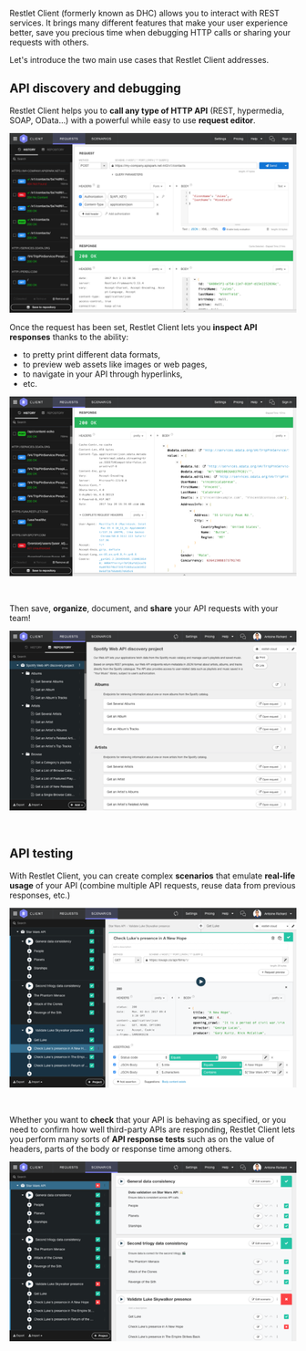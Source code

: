 Restlet Client (formerly known as DHC) allows you to interact with REST services.
It brings many different features that make your user experience better, save you precious time when debugging HTTP calls or sharing your requests with others.

Let's introduce the two main use cases that Restlet Client addresses.

<a class="anchor" name="api-discovery-and-debugging"></a>
## API discovery and debugging

Restlet Client helps you to __call any type of HTTP API__ (REST, hypermedia, SOAP, OData...) with a powerful while easy to use __request editor__.

<!-- IN SCREENSHOT: HEADER | RP_HISTORY_LEFT | REQUEST_EDITOR | RP_RESPONSE -->
![Request editor](./images/restlet-client-request-editor.png)
<br/>

Once the request has been set, Restlet Client lets you __inspect API responses__ thanks to the ability:

* to pretty print different data formats,
* to preview web assets like images or web pages,
* to navigate in your API through hyperlinks,
* etc.

<!-- IN SCREENSHOT: HEADER | RP_HISTORY_LEFT | RP_RESPONSE -->
![inspect response](images/restlet-client-inspect-response.png)

<br/>

Then save, __organize__, document, and __share__ your API requests with your team!

<!-- IN SCREENSHOT: HEADER | RP_TREE | RP_PROJECT | ENVIRONMENT_CHOOSER -->
![organize](images/restlet-client-organize.png)

<br/>

<a class="anchor" name="api-testing"></a>
## API testing

With Restlet Client, you can create complex __scenarios__ that emulate __real-life usage__ of your API (combine multiple API requests, reuse data from previous responses, etc.)

<!-- IN SCREENSHOT: HEADER | SP_TREE | REQUEST_EDITOR | SP_RESPONSE | SP_ASSERTIONS | ENVIRONMENT_CHOOSER -->
![scenario](images/restlet-client-scenario.png)

<br/>

Whether you want to __check__ that your API is behaving as specified, or you need to confirm how well third-party APIs are responding, Restlet Client lets you perform many sorts of __API response tests__ such as on the value of headers, parts of the body or response time among others.

<!-- IN SCREENSHOT: HEADER | SP_TREE | SP_CONTAINER -->
![assertions](images/restlet-client-assertions.png)
